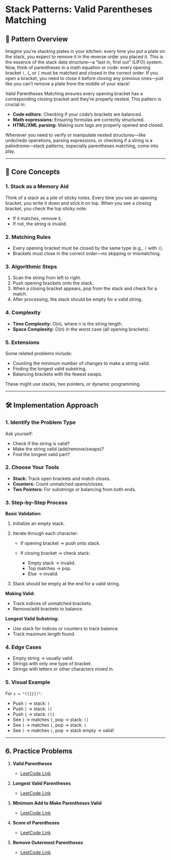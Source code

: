 # Stack Patterns: Valid Parentheses Matching

## 🧩 Pattern Overview

Imagine you’re stacking plates in your kitchen: every time you put a plate on the stack, you expect to remove it in the reverse order you placed it. This is the essence of the stack data structure—a “last in, first out” (LIFO) system. Now, think of parentheses in a math equation or code: every opening bracket `(`, `{`, or `[` must be matched and closed in the correct order. If you open a bracket, you need to close it before closing any previous ones—just like you can’t remove a plate from the middle of your stack!

Valid Parentheses Matching ensures every opening bracket has a corresponding closing bracket and they’re properly nested. This pattern is crucial in:

* **Code editors:** Checking if your code’s brackets are balanced.
* **Math expressions:** Ensuring formulas are correctly structured.
* **HTML/XML parsing:** Making sure tags are properly opened and closed.

Whenever you need to verify or manipulate nested structures—like undo/redo operations, parsing expressions, or checking if a string is a palindrome—stack patterns, especially parentheses matching, come into play.

---

## 🔑 Core Concepts

### 1. Stack as a Memory Aid

Think of a stack as a pile of sticky notes. Every time you see an opening bracket, you write it down and stick it on top. When you see a closing bracket, you check the top sticky note:

* If it matches, remove it.
* If not, the string is invalid.

### 2. Matching Rules

* Every opening bracket must be closed by the same type (e.g., `(` with `)`).
* Brackets must close in the correct order—no skipping or mismatching.

### 3. Algorithmic Steps

1. Scan the string from left to right.
2. Push opening brackets onto the stack.
3. When a closing bracket appears, pop from the stack and check for a match.
4. After processing, the stack should be empty for a valid string.

### 4. Complexity

* **Time Complexity:** O(n), where n is the string length.
* **Space Complexity:** O(n) in the worst case (all opening brackets).

### 5. Extensions

Some related problems include:

* Counting the minimum number of changes to make a string valid.
* Finding the longest valid substring.
* Balancing brackets with the fewest swaps.

These might use stacks, two pointers, or dynamic programming.

---

## 🛠️ Implementation Approach

### 1. Identify the Problem Type

Ask yourself:

* Check if the string is valid?
* Make the string valid (add/remove/swaps)?
* Find the longest valid part?

### 2. Choose Your Tools

* **Stack:** Track open brackets and match closes.
* **Counters:** Count unmatched opens/closes.
* **Two Pointers:** For substrings or balancing from both ends.

### 3. Step-by-Step Process

**Basic Validation:**

1. Initialize an empty stack.
2. Iterate through each character:

   * If opening bracket → push onto stack.
   * If closing bracket → check stack:

     * Empty stack → invalid.
     * Top matches → pop.
     * Else → invalid.
3. Stack should be empty at the end for a valid string.

**Making Valid:**

* Track indices of unmatched brackets.
* Remove/add brackets to balance.

**Longest Valid Substring:**

* Use stack for indices or counters to track balance.
* Track maximum length found.

### 4. Edge Cases

* Empty string → usually valid.
* Strings with only one type of bracket.
* Strings with letters or other characters mixed in.

### 5. Visual Example

For `s = "([{}])"`:

* Push `(` → stack: `(`
* Push `[` → stack: `([`
* Push `{` → stack: `([{`
* See `}` → matches `{`, pop → stack: `([`
* See `]` → matches `[`, pop → stack: `(`
* See `)` → matches `(`, pop → stack empty → valid!

---

## 6. Practice Problems

1. **Valid Parentheses**
   - [LeetCode Link](https://leetcode.com/problems/valid-parentheses/)

2. **Longest Valid Parentheses**
   - [LeetCode Link](https://leetcode.com/problems/longest-valid-parentheses/)

3. **Minimum Add to Make Parentheses Valid**
   - [LeetCode Link](https://leetcode.com/problems/minimum-add-to-make-parentheses-valid/)

4. **Score of Parentheses**
   - [LeetCode Link](https://leetcode.com/problems/score-of-parentheses/)

5. **Remove Outermost Parentheses**
   - [LeetCode Link](https://leetcode.com/problems/remove-outermost-parentheses/)
